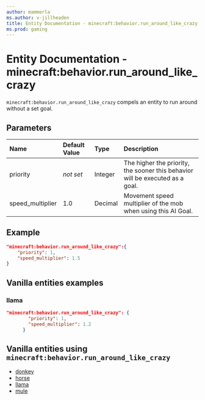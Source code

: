 ```yaml
---
author: mammerla
ms.author: v-jillheaden
title: Entity Documentation - minecraft:behavior.run_around_like_crazy
ms.prod: gaming
---
```


# Entity Documentation - minecraft:behavior.run_around_like_crazy

`minecraft:behavior.run_around_like_crazy` compels an entity to run around without a set goal.

## Parameters

|Name |Default Value  |Type  |Description  |
|:----------|:----------|:----------|:----------|
|priority|*not set*|Integer|The higher the priority, the sooner this behavior will be executed as a goal.|
|speed_multiplier| 1.0| Decimal| Movement speed multiplier of the mob when using this AI Goal. |

## Example

```json
"minecraft:behavior.run_around_like_crazy":{
    "priority": 1,
    "speed_multiplier": 1.5
}
```

## Vanilla entities examples

### llama

```json
"minecraft:behavior.run_around_like_crazy": {
        "priority": 1,
        "speed_multiplier": 1.2
      }
```

## Vanilla entities using `minecraft:behavior.run_around_like_crazy`

- [donkey](../../../../Source/VanillaBehaviorPack_Snippets/entities/donkey.md)
- [horse](../../../../Source/VanillaBehaviorPack_Snippets/entities/horse.md)
- [llama](../../../../Source/VanillaBehaviorPack_Snippets/entities/llama.md)
- [mule](../../../../Source/VanillaBehaviorPack_Snippets/entities/mule.md)
